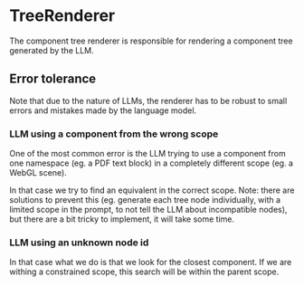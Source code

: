 # TreeRenderer

The component tree renderer is responsible for rendering a component tree generated by the LLM.

## Error tolerance

Note that due to the nature of LLMs, the renderer has to be robust to small errors and mistakes made by the language model.

### LLM using a component from the wrong scope

One of the most common error is the LLM trying to use a component from one namespace (eg. a PDF text block) in a completely different scope (eg. a WebGL scene).

In that case we try to find an equivalent in the correct scope.
Note: there are solutions to prevent this (eg. generate each tree node individually,
with a limited scope in the prompt, to not tell the LLM about incompatible nodes),
but there are a bit tricky to implement, it will take some time.

### LLM using an unknown node id

In that case what we do is that we look for the closest component.
If we are withing a constrained scope, this search will be within the parent scope.
